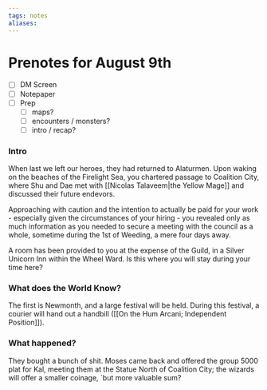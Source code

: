 ```yaml
---
tags: notes
aliases:
---
```


# Prenotes for August 9th
- [ ] DM Screen
- [ ] Notepaper
- [ ] Prep
	- [ ] maps?
	- [ ] encounters / monsters?
	- [ ] intro / recap?

### Intro

When last we left our heroes, they had returned to Alaturmen. Upon waking on the beaches of the Firelight Sea, you chartered passage to Coalition City, where Shu and Dae met with [[Nicolas Talaveem|the Yellow Mage]] and discussed their future endevors. 

Approaching with caution and the intention to actually be paid for your work - especially given the circumstances of your hiring - you revealed only as much information as you needed to secure a meeting with the council as a whole, sometime during the 1st of Weeding, a mere four days away.

A room has been provided to you at the expense of the Guild, in a Silver Unicorn Inn within the Wheel Ward. Is this where you will stay during your time here?

### What does the World Know?

The first is Newmonth, and a large festival will be held. During this festival, a courier will hand out a handbill ([[On the Hum Arcani; Independent Position]]).

### What happened?

They bought a bunch of shit. Moses came back and offered the group 5000 plat for Kal, meeting them at the Statue North of Coalition City; the wizards will offer a smaller coinage, 
	`but more valuable sum?